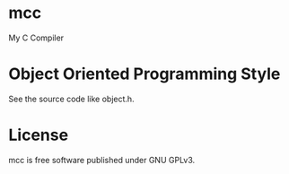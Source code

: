 # mcc
My C Compiler

# Object Oriented Programming Style
See the source code like object.h.

# License
mcc is free software published under GNU GPLv3.
